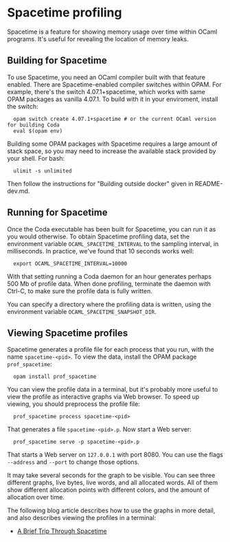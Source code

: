# Spacetime profiling

Spacetime is a feature for showing memory usage over time within OCaml programs. It's useful
for revealing the location of memory leaks.

## Building for Spacetime

To use Spacetime, you need an OCaml compiler built with that feature enabled. There are
Spacetime-enabled compiler switches within OPAM. For example, there's the switch 
4.07.1+spacetime, which works with same OPAM packages as vanilla 4.07.1. To build
with it in your enviroment, install the switch:

```
  opam switch create 4.07.1+spacetime # or the current OCaml version for building Coda 
  eval $(opam env)
```
Building some OPAM packages with Spacetime requires a large amount of stack space, so you
may need to increase the available stack provided by your shell. For bash:
```
  ulimit -s unlimited
```
Then follow the instructions for "Building outside docker" given in README-dev.md. 

## Running for Spacetime

Once the Coda executable has been built for Spacetime, you can run it as you would otherwise.
To obtain Spacetime profiling data, set the environment variable `OCAML_SPACETIME_INTERVAL`
to the sampling interval, in milliseconds. In practice, we've found that 10 seconds works well:

```
  export OCAML_SPACETIME_INTERVAL=10000
```

With that setting running a Coda daemon for an hour generates perhaps 500 Mb of profile data.
When done profiling, terminate the daemon with Ctrl-C, to make sure the profile data is fully
written.

You can specify a directory where the profiling data is written, using the environment
variable `OCAML_SPACETIME_SNAPSHOT_DIR`.

## Viewing Spacetime profiles

Spacetime generates a profile file for each process that you run, with the name `spacetime-<pid>`. 
To view the data, install the OPAM package `prof_spacetime`:

```
  opam install prof_spacetime
```

You can view the profile data in a terminal, but it's probably more useful to view the profile
as interactive graphs via Web browser. To speed up viewing, you should preprocess the 
profile file:

```
  prof_spacetime process spacetime-<pid>
```

That generates a file `spacetime-<pid>.p`. Now start a Web server:

```
  prof_spacetime serve -p spacetime-<pid>.p
```

That starts a Web server on `127.0.0.1` with port 8080. You can use the flags `--address` and
`--port` to change those options.

It may take several seconds for the graph to be visible. You can see three different graphs, 
live bytes, live words, and all allocated words. All of them show different allocation points
with different colors, and the amount of allocation over time.

The following blog article describes how to use the graphs in more detail, and also describes
viewing the profiles in a terminal:

* [A Brief Trip Through Spacetime](https://blog.janestreet.com/a-brief-trip-through-spacetime/)
